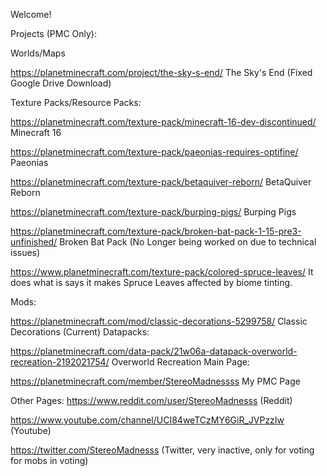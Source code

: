Welcome!

Projects (PMC Only):

Worlds/Maps

https://planetminecraft.com/project/the-sky-s-end/ The Sky's End (Fixed Google Drive Download)

Texture Packs/Resource Packs:

https://planetminecraft.com/texture-pack/minecraft-16-dev-discontinued/ Minecraft 16

https://planetminecraft.com/texture-pack/paeonias-requires-optifine/ Paeonias

https://planetminecraft.com/texture-pack/betaquiver-reborn/ BetaQuiver Reborn

https://planetminecraft.com/texture-pack/burping-pigs/ Burping Pigs

https://planetminecraft.com/texture-pack/broken-bat-pack-1-15-pre3-unfinished/ Broken Bat Pack (No Longer being worked on due to technical issues)

https://www.planetminecraft.com/texture-pack/colored-spruce-leaves/ It does what is says it makes Spruce Leaves affected by biome tinting.

Mods:

https://planetminecraft.com/mod/classic-decorations-5299758/ Classic Decorations (Current)
Datapacks:

https://planetminecraft.com/data-pack/21w06a-datapack-overworld-recreation-2192021754/ Overworld Recreation
Main Page:

https://planetminecraft.com/member/StereoMadnessss My PMC Page

Other Pages:
https://www.reddit.com/user/StereoMadnesss (Reddit)

https://www.youtube.com/channel/UCI84weTCzMY6GiR_JVPzzIw (Youtube)

https://twitter.com/StereoMadnesss (Twitter, very inactive, only for voting for mobs in voting)

